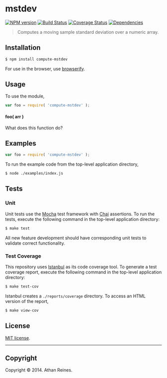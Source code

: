 mstdev
===
[![NPM version][npm-image]][npm-url] [![Build Status][travis-image]][travis-url] [![Coverage Status][coveralls-image]][coveralls-url] [![Dependencies][dependencies-image]][dependencies-url]

> Computes a moving sample standard deviation over a numeric array.


## Installation

``` bash
$ npm install compute-mstdev
```

For use in the browser, use [browserify](https://github.com/substack/node-browserify).


## Usage

To use the module,

``` javascript
var foo = require( 'compute-mstdev' );
```

#### foo( arr )

What does this function do?


## Examples

``` javascript
var foo = require( 'compute-mstdev' );
```

To run the example code from the top-level application directory,

``` bash
$ node ./examples/index.js
```


## Tests

### Unit

Unit tests use the [Mocha](http://mochajs.org/) test framework with [Chai](http://chaijs.com) assertions. To run the tests, execute the following command in the top-level application directory:

``` bash
$ make test
```

All new feature development should have corresponding unit tests to validate correct functionality.


### Test Coverage

This repository uses [Istanbul](https://github.com/gotwarlost/istanbul) as its code coverage tool. To generate a test coverage report, execute the following command in the top-level application directory:

``` bash
$ make test-cov
```

Istanbul creates a `./reports/coverage` directory. To access an HTML version of the report,

``` bash
$ make view-cov
```


## License

[MIT license](http://opensource.org/licenses/MIT). 


---
## Copyright

Copyright &copy; 2014. Athan Reines.


[npm-image]: http://img.shields.io/npm/v/compute-mstdev.svg
[npm-url]: https://npmjs.org/package/compute-mstdev

[travis-image]: http://img.shields.io/travis/compute-io/mstdev/master.svg
[travis-url]: https://travis-ci.org/compute-io/mstdev

[coveralls-image]: https://img.shields.io/coveralls/compute-io/mstdev/master.svg
[coveralls-url]: https://coveralls.io/r/compute-io/mstdev?branch=master

[dependencies-image]: http://img.shields.io/david/compute-io/mstdev.svg
[dependencies-url]: https://david-dm.org/compute-io/mstdev

[dev-dependencies-image]: http://img.shields.io/david/dev/compute-io/mstdev.svg
[dev-dependencies-url]: https://david-dm.org/dev/compute-io/mstdev

[github-issues-image]: http://img.shields.io/github/issues/compute-io/mstdev.svg
[github-issues-url]: https://github.com/compute-io/mstdev/issues
